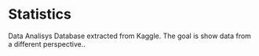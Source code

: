 # Statistics
Data Analisys
Database extracted from Kaggle. The goal is show data from a different perspective..
